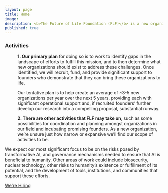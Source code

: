 ```yaml
---
layout: page
title: Home
image: 
description: <b>The Future of Life Foundation (FLF)</b> is a new organization, affiliated with the <a href="https://futureoflife.org/">Future of Life Institute</a>, whose mission is to steer transformative technology towards benefiting life and away from extreme large-scale risks.
published: true
---
```


<h3>Activities</h3>
<dl>
<dt></dt>
<dd>
<p><b>1. Our primary plan</b> for doing so is to work to identify gaps in the landscape of efforts to fulfill this mission, and to then determine what new organizations should exist to address these challenges. Once identified, we will recruit, fund, and provide significant support to founders who demonstrate that they can bring these organizations to life.</p><p>Our tentative plan is to help create an average of ~3-5 new organizations per year over the next 5 years, providing each with significant operational support and, if recruited founders’ further develop our research into a compelling proposal, substantial runway.</p>
</dd>
<dt></dt>
<dd>
<p><b>2. There are other activities that FLF may take on</b>, such as some possibilities for coordination and planning amongst organizations in our field and incubating promising founders. As a new organization, we’re unsure just how narrow or expansive we’ll find our scope of activities to be.</p>
</dd>


We expect our most significant focus to be on the risks posed by transformative AI, and governance mechanisms needed to ensure that AI is beneficial to humanity. Other areas of work could include biosecurity, nuclear technology, other risks to humanity’s existence or fulfillment of its potential, and the development of tools, institutions, and communities that support these efforts.

<a href="/recruitment" class="button fit" style="margin-top: 2rem;">We're Hiring</a>

